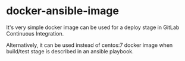 # docker-ansible-image

It's very simple docker image can be used for a deploy stage in GitLab Continuous Integration.

Alternatively, it can be used instead of centos:7 docker image when build/test stage is described in an ansible playbook. 
